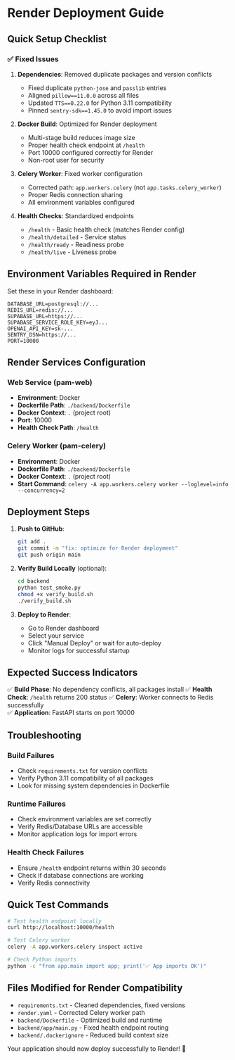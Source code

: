 # Render Deployment Guide

## Quick Setup Checklist

### ✅ Fixed Issues

1. **Dependencies**: Removed duplicate packages and version conflicts
   - Fixed duplicate `python-jose` and `passlib` entries
   - Aligned `pillow==11.0.0` across all files
   - Updated `TTS==0.22.0` for Python 3.11 compatibility
   - Pinned `sentry-sdk==1.45.0` to avoid import issues

2. **Docker Build**: Optimized for Render deployment
   - Multi-stage build reduces image size
   - Proper health check endpoint at `/health`
   - Port 10000 configured correctly for Render
   - Non-root user for security

3. **Celery Worker**: Fixed worker configuration
   - Corrected path: `app.workers.celery` (not `app.tasks.celery_worker`)
   - Proper Redis connection sharing
   - All environment variables configured

4. **Health Checks**: Standardized endpoints
   - `/health` - Basic health check (matches Render config)
   - `/health/detailed` - Service status
   - `/health/ready` - Readiness probe
   - `/health/live` - Liveness probe

## Environment Variables Required in Render

Set these in your Render dashboard:

```
DATABASE_URL=postgresql://...
REDIS_URL=redis://...
SUPABASE_URL=https://...
SUPABASE_SERVICE_ROLE_KEY=eyJ...
OPENAI_API_KEY=sk-...
SENTRY_DSN=https://...
PORT=10000
```

## Render Services Configuration

### Web Service (pam-web)
- **Environment**: Docker
- **Dockerfile Path**: `./backend/Dockerfile`
- **Docker Context**: `.` (project root)
- **Port**: 10000
- **Health Check Path**: `/health`

### Celery Worker (pam-celery)
- **Environment**: Docker
- **Dockerfile Path**: `./backend/Dockerfile`
- **Docker Context**: `.` (project root)
- **Start Command**: `celery -A app.workers.celery worker --loglevel=info --concurrency=2`

## Deployment Steps

1. **Push to GitHub**:
   ```bash
   git add .
   git commit -m "fix: optimize for Render deployment"
   git push origin main
   ```

2. **Verify Build Locally** (optional):
   ```bash
   cd backend
   python test_smoke.py
   chmod +x verify_build.sh
   ./verify_build.sh
   ```

3. **Deploy to Render**:
   - Go to Render dashboard
   - Select your service
   - Click "Manual Deploy" or wait for auto-deploy
   - Monitor logs for successful startup

## Expected Success Indicators

✅ **Build Phase**: No dependency conflicts, all packages install
✅ **Health Check**: `/health` returns 200 status
✅ **Celery**: Worker connects to Redis successfully  
✅ **Application**: FastAPI starts on port 10000

## Troubleshooting

### Build Failures
- Check `requirements.txt` for version conflicts
- Verify Python 3.11 compatibility of all packages
- Look for missing system dependencies in Dockerfile

### Runtime Failures  
- Check environment variables are set correctly
- Verify Redis/Database URLs are accessible
- Monitor application logs for import errors

### Health Check Failures
- Ensure `/health` endpoint returns within 30 seconds
- Check if database connections are working
- Verify Redis connectivity

## Quick Test Commands

```bash
# Test health endpoint locally
curl http://localhost:10000/health

# Test Celery worker
celery -A app.workers.celery inspect active

# Check Python imports
python -c "from app.main import app; print('✅ App imports OK')"
```

## Files Modified for Render Compatibility

- `requirements.txt` - Cleaned dependencies, fixed versions
- `render.yaml` - Corrected Celery worker path
- `backend/Dockerfile` - Optimized build and runtime
- `backend/app/main.py` - Fixed health endpoint routing
- `backend/.dockerignore` - Reduced build context size

Your application should now deploy successfully to Render! 🚀